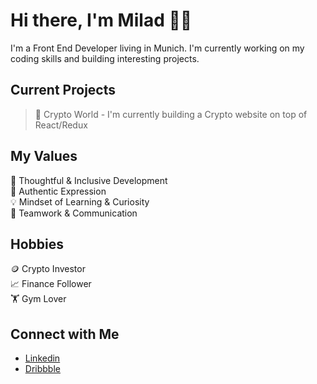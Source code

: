 # Hi there, I'm Milad 👋🏻

I'm a Front End Developer living in Munich. I'm currently working on my coding skills and building interesting projects.

## Current Projects <br/>

> 💸 Crypto World - I'm currently building a Crypto website on top of React/Redux

## My Values

🧠 Thoughtful & Inclusive Development <br/>
🖤 Authentic Expression <br/>
💡 Mindset of Learning & Curiosity <br/>
🙌 Teamwork & Communication

## Hobbies

🪙 Crypto Investor <br/>
📈 Finance Follower</br>
🏋️ Gym Lover

## Connect with Me

- [Linkedin](https://www.linkedin.com/in/miladcodes/) <br/>
- [Dribbble](https://dribbble.com/miladcodes/) <br/>

